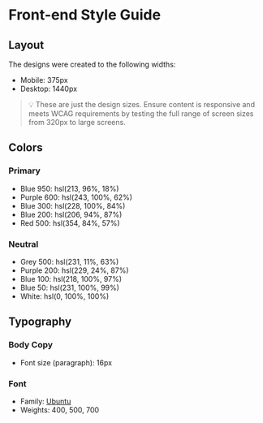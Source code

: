 # Front-end Style Guide

## Layout

The designs were created to the following widths:

- Mobile: 375px
- Desktop: 1440px

> 💡 These are just the design sizes. Ensure content is responsive and meets WCAG requirements by testing the full range of screen sizes from 320px to large screens.

## Colors

### Primary

- Blue 950: hsl(213, 96%, 18%)
- Purple 600: hsl(243, 100%, 62%)
- Blue 300: hsl(228, 100%, 84%)
- Blue 200: hsl(206, 94%, 87%)
- Red 500: hsl(354, 84%, 57%)

### Neutral

- Grey 500: hsl(231, 11%, 63%)
- Purple 200: hsl(229, 24%, 87%)
- Blue 100: hsl(218, 100%, 97%)
- Blue 50: hsl(231, 100%, 99%)
- White: hsl(0, 100%, 100%)

## Typography

### Body Copy

- Font size (paragraph): 16px

### Font

- Family: [Ubuntu](https://fonts.google.com/specimen/Ubuntu)
- Weights: 400, 500, 700


